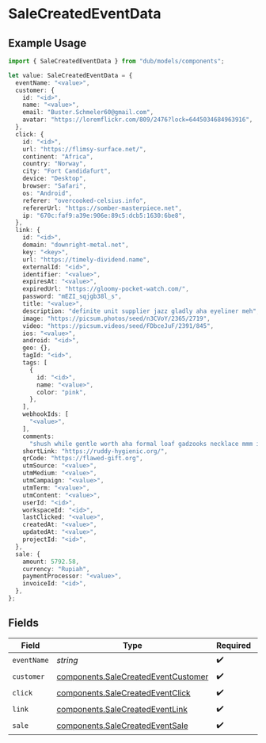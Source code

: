 # SaleCreatedEventData

## Example Usage

```typescript
import { SaleCreatedEventData } from "dub/models/components";

let value: SaleCreatedEventData = {
  eventName: "<value>",
  customer: {
    id: "<id>",
    name: "<value>",
    email: "Buster.Schmeler60@gmail.com",
    avatar: "https://loremflickr.com/809/2476?lock=6445034684963916",
  },
  click: {
    id: "<id>",
    url: "https://flimsy-surface.net/",
    continent: "Africa",
    country: "Norway",
    city: "Fort Candidafurt",
    device: "Desktop",
    browser: "Safari",
    os: "Android",
    referer: "overcooked-celsius.info",
    refererUrl: "https://somber-masterpiece.net",
    ip: "670c:faf9:a39e:906e:89c5:dcb5:1630:6be8",
  },
  link: {
    id: "<id>",
    domain: "downright-metal.net",
    key: "<key>",
    url: "https://timely-dividend.name",
    externalId: "<id>",
    identifier: "<value>",
    expiresAt: "<value>",
    expiredUrl: "https://gloomy-pocket-watch.com/",
    password: "mEZI_sqjgb38l_s",
    title: "<value>",
    description: "definite unit supplier jazz gladly aha eyeliner meh",
    image: "https://picsum.photos/seed/n3CVoY/2365/2719",
    video: "https://picsum.videos/seed/FDbceJuF/2391/845",
    ios: "<value>",
    android: "<id>",
    geo: {},
    tagId: "<id>",
    tags: [
      {
        id: "<id>",
        name: "<value>",
        color: "pink",
      },
    ],
    webhookIds: [
      "<value>",
    ],
    comments:
      "shush while gentle worth aha formal loaf gadzooks necklace mmm indeed but exacerbate accessorise",
    shortLink: "https://ruddy-hygienic.org/",
    qrCode: "https://flawed-gift.org",
    utmSource: "<value>",
    utmMedium: "<value>",
    utmCampaign: "<value>",
    utmTerm: "<value>",
    utmContent: "<value>",
    userId: "<id>",
    workspaceId: "<id>",
    lastClicked: "<value>",
    createdAt: "<value>",
    updatedAt: "<value>",
    projectId: "<id>",
  },
  sale: {
    amount: 5792.58,
    currency: "Rupiah",
    paymentProcessor: "<value>",
    invoiceId: "<id>",
  },
};
```

## Fields

| Field                                                                                      | Type                                                                                       | Required                                                                                   | Description                                                                                |
| ------------------------------------------------------------------------------------------ | ------------------------------------------------------------------------------------------ | ------------------------------------------------------------------------------------------ | ------------------------------------------------------------------------------------------ |
| `eventName`                                                                                | *string*                                                                                   | :heavy_check_mark:                                                                         | N/A                                                                                        |
| `customer`                                                                                 | [components.SaleCreatedEventCustomer](../../models/components/salecreatedeventcustomer.md) | :heavy_check_mark:                                                                         | N/A                                                                                        |
| `click`                                                                                    | [components.SaleCreatedEventClick](../../models/components/salecreatedeventclick.md)       | :heavy_check_mark:                                                                         | N/A                                                                                        |
| `link`                                                                                     | [components.SaleCreatedEventLink](../../models/components/salecreatedeventlink.md)         | :heavy_check_mark:                                                                         | N/A                                                                                        |
| `sale`                                                                                     | [components.SaleCreatedEventSale](../../models/components/salecreatedeventsale.md)         | :heavy_check_mark:                                                                         | N/A                                                                                        |